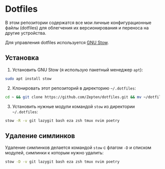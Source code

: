 # Dotfiles

В этом репозитории содержатся все мои личные конфигурационные файлы (dotfiles) для облегчения их версионирования и переноса на другие устройства.

Для управления dotfiles используется [GNU Stow](https://www.gnu.org/software/stow/).

## Установка

1. Установить GNU Stow (я использую пакетный менеджер `apt`):

```bash
sudo apt install stow
```

2. Клонировать этот репозиторий в директорию `~/.dotfiles`:

```bash
cd ~ && git clone https://github.com/Zepten/dotfiles.git && mv ~/dotfiles ~/.dotfiles && cd ~/.dotfiles
```

3. Установить нужные модули командой `stow` из директории `~/.dotfiles`:

```bash
stow -R -v git lazygit bash eza zsh tmux nvim poetry
```

## Удаление симлинков

Удаление симлинков делается командой `stow` с флагом `-D` и списком модулей, симлинки к которым нужно удалить:

```bash
stow -D -v git lazygit bash eza zsh tmux nvim poetry
```
